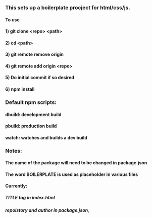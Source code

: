 ### This sets up a boilerplate procject for html/css/js.
#### To use
#### 1) git clone &lt;repo&gt; &lt;path&gt;
#### 2) cd &lt;path&gt;
#### 3) git remote remove origin
#### 4) git remote add origin &lt;repo&gt;
#### 5) Do initial commit if so desired
#### 6) npm install

### Default npm scripts:
#### dbuild: development build
#### pbuild: production build
#### watch: watches and builds a dev build


### Notes:
#### The name of the package will need to be changed in package.json
#### The word BOILERPLATE is used as placeholder in various files
#### Currently: 
##### TITLE tag in index.html
##### repoistory and author  in package.json,
